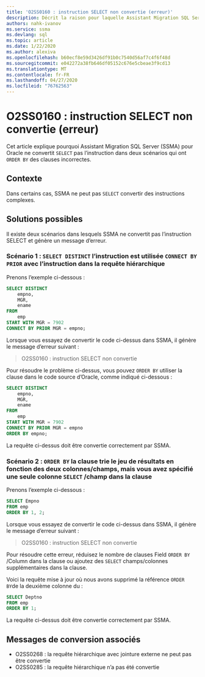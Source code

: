 ```yaml
---
title: 'O2SS0160 : instruction SELECT non convertie (erreur)'
description: Décrit la raison pour laquelle Assistant Migration SQL Server (SSMA) pour Oracle ne convertit pas l’instruction SELECT dans deux scénarios qui ont des clauses ORDER BY mal formées.
authors: nahk-ivanov
ms.service: ssma
ms.devlang: sql
ms.topic: article
ms.date: 1/22/2020
ms.author: alexiva
ms.openlocfilehash: b60ecf8e59d3426df91b0c7540d56af7c4f6f48d
ms.sourcegitcommit: e042272a38fb646df05152c676e5cbeae3f9cd13
ms.translationtype: MT
ms.contentlocale: fr-FR
ms.lasthandoff: 04/27/2020
ms.locfileid: "76762563"
---
```

# <a name="o2ss0160-select-statement-not-converted-error"></a>O2SS0160 : instruction SELECT non convertie (erreur)

Cet article explique pourquoi Assistant Migration SQL Server (SSMA) pour Oracle ne convertit `SELECT` pas l’instruction dans deux scénarios qui ont `ORDER BY` des clauses incorrectes.

## <a name="background"></a>Contexte

Dans certains cas, SSMA ne peut pas `SELECT` convertir des instructions complexes.

## <a name="possible-remedies"></a>Solutions possibles

Il existe deux scénarios dans lesquels SSMA ne convertit pas l’instruction SELECT et génère un message d’erreur.

### <a name="scenario-1-select-distinct-statement-is-used-with-connect-by-prior-statement-in-the-hierarchical-query"></a>Scénario 1 : `SELECT DISTINCT` l’instruction est utilisée `CONNECT BY PRIOR` avec l’instruction dans la requête hiérarchique

Prenons l’exemple ci-dessous :

```sql
SELECT DISTINCT
    empno,
    MGR,
    ename
FROM
    emp
START WITH MGR = 7902
CONNECT BY PRIOR MGR = empno;
```

Lorsque vous essayez de convertir le code ci-dessus dans SSMA, il génère le message d’erreur suivant :

> O2SS0160 : instruction SELECT non convertie

Pour résoudre le problème ci-dessus, vous pouvez `ORDER BY` utiliser la clause dans le code source d’Oracle, comme indiqué ci-dessous :

```sql
SELECT DISTINCT
    empno,
    MGR,
    ename
FROM
    emp
START WITH MGR = 7902
CONNECT BY PRIOR MGR = empno
ORDER BY empno;
```

La requête ci-dessus doit être convertie correctement par SSMA.

### <a name="scenario-2-order-by-clause-sorts-the-result-set-based-on-the-two-columnsfields-but-you-have-specified-only-one-columnfield-in-select-clause"></a>Scénario 2 : `ORDER BY` la clause trie le jeu de résultats en fonction des deux colonnes/champs, mais vous avez spécifié une seule colonne `SELECT` /champ dans la clause

Prenons l’exemple ci-dessous :

```sql
SELECT Empno
FROM emp
ORDER BY 1, 2;
```

Lorsque vous essayez de convertir le code ci-dessus dans SSMA, il génère le message d’erreur suivant :

> O2SS0160 : instruction SELECT non convertie

Pour résoudre cette erreur, réduisez le nombre de clauses Field `ORDER BY` /Column dans la clause ou ajoutez des `SELECT` champs/colonnes supplémentaires dans la clause.

Voici la requête mise à jour où nous avons supprimé la référence `ORDER BY`de la deuxième colonne du :

```sql
SELECT Deptno
FROM emp
ORDER BY 1;
```

La requête ci-dessus doit être convertie correctement par SSMA.

## <a name="related-conversion-messages"></a>Messages de conversion associés

* O2SS0268 : la requête hiérarchique avec jointure externe ne peut pas être convertie
* O2SS0285 : la requête hiérarchique n’a pas été convertie
